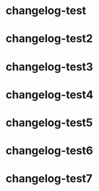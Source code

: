 # changelog-test
# changelog-test2
# changelog-test3
# changelog-test4
# changelog-test5
# changelog-test6
# changelog-test7

